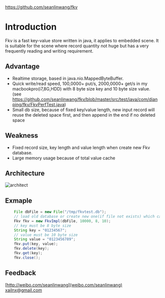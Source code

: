 https://github.com/seanlinwang/fkv

# Introduction
Fkv is a fast key-value store written in java, it applies to embedded scene.
It is suitable for the scene where record quantity not huge but has a very frequently reading and writing  requirement.

## Advantage
- Realtime storage, based in java.nio.MappedByteBuffer.
- Quick write/read speed, 100,0000+ put/s, 2000,0000+ get/s in my macbookpro(i7,8G,HDD) with 8 byte size key and 10 byte size value.
  (see https://github.com/seanlinwang/fkv/blob/master/src/test/java/com/dianping/fkv/FkvPerfTest.java)
- Small db size, because of fixed key/value length, new input record will reuse the deleted space first, and then append in the end if no deleted space

## Weakness
- Fixed record size, key length and value length when create new Fkv database.
- Large memory usage because of total value cache

## Architecture
![architect](http://ww1.sinaimg.cn/mw600/648d6e26gw1do4szstuhaj.jpg "fkv architect")

## Exmaple
```java		
	File dbFile = new File("/tmp/fkvtest.db"); 
	// load old database or create new one(if file not exists) which can store 10000 records
	Fkv fkv = new FkvImpl(dbFile, 10000, 8, 10); 
	// key must be 8 byte size
	String key = "01234567"; 
	// value must be 10 byte size
	String value = "0123456789"; 
	fkv.put(key, value);
	fkv.delete(key);
	fkv.get(key);
	fkv.close();
```

## Feedback
[http://weibo.com/seanlinwang](weibo.com/seanlinwang)  xailnx@gmail.com
